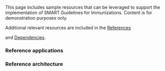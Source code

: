 This page includes sample resources that can be leveraged to support the implementation of SMART Guidelines for Immunizations. Content is for demonstration purposes only.

Additional relevant resources are included in the <a href="references.html">References</a>
<!-- , <a href="content_profiles.html">Content Profiles</a>,  -->
and <a href="dependencies.html">Dependencies</a>.
 
### Reference applications

### Reference architecture
